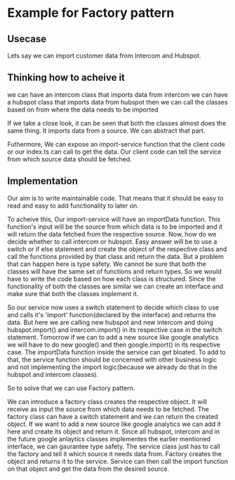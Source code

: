 # Example for Factory pattern

## Usecase
Lets say we can import customer data from Intercom and Hubspot.

## Thinking how to acheive it

we can have an intercom class that imports data from intercom
we can have a hubspot class that imports data from hubspot
then we can call the classes based on from where the data needs to be imported

If we take a close look, it can be seen that both the classes almost does the same thing. It imports data from a source. We can abstract that part.

Futhermore, We can expose an import-service function that the client code or our index.ts can call to get the data. Our client code can tell the service from which source data should be fetched. 

## Implementation
Our aim is to write maintainable code. 
That means that it should be easy to read and easy to add functionality to later on.

To acheive this, 
Our import-service will have an importData function. This function's input will be the source from which data is to be imported and it will return the data fetched from the respective source. 
Now, how do we decide whether to call intercom or hubspot. Easy answer will be to use a switch or if else statement and create the object of the respective class and call the functions provided by that class and return the data. But a problem that can happen here is type safety. We cannot be sure that both the classes will have the same set of functions and return types. So we would have to write the code based on how each class is structured. 
Since the functionality of both the classes are similar we can create an interface and make sure that both the classes implement it. 

So our service now uses a switch statement to decide which class to use and calls it's 'import' function(declared by the interface) and returns the data. 
But here we are calling new hubspot and new intercom and doing hubspot.import() and intercom.import() in its respective case in the switch statement. Tomorrow if we can to add a new source like google analytics we will have to do new google() and then google.import() in its respective case. The importData function inside the service can get bloated. To add to that, the service function should be concerned with other business logic and not implementing the import logic(because we already do that in the hubspot and intercom classes).

So to solve that we can use Factory pattern. 

We can introduce a factory class creates the respective object. It will receive as input the source from which data needs to be fetched. The factory class can have a switch statement and we can return the created object. If we want to add a new source like google analytics we can add it here and create its object and return it. Since all hubspot, intercom and in the future google anlaytics classes implementes the earlier mentioned interface, we can gaurantee type safety. The service class just has to call the factory and tell it which source it needs data from. Factory creates the object and returns it to the service. Service can then call the import function on that object and get the data from the desired source. 

